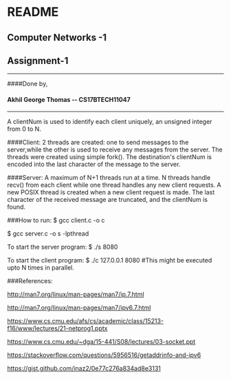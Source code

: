 # README
## Computer Networks -1 
## Assignment-1
---------------------

####Done by,
#### Akhil George Thomas  -- CS17BTECH11047

-------------------------------------
A clientNum is used to identify each client uniquely, an unsigned integer from 0 to N.

####Client:
2 threads are created: one to send messages to the server,while the other is used to receive any messages from the server.
The threads were created using simple fork().
The destination's clientNum is encoded into the last character of the message to the server. 


####Server:
A maximum of N+1 threads run at a time. N threads handle recv() from each client while one thread handles any new client requests. 
A new POSIX thread is created when a new client request is made.
The last character of the received message are truncated, and the clientNum is found.


###How to run:
$ gcc client.c -o c

$ gcc server.c -o s -lpthread

To start the server program:
$ ./s 8080

To start the client program:
$ ./c 127.0.0.1 8080   #This might be executed upto N times in parallel.

###References:

http://man7.org/linux/man-pages/man7/ip.7.html

http://man7.org/linux/man-pages/man7/ipv6.7.html

https://www.cs.cmu.edu/afs/cs/academic/class/15213-f16/www/lectures/21-netprog1.pptx

https://www.cs.cmu.edu/~dga/15-441/S08/lectures/03-socket.ppt

https://stackoverflow.com/questions/5956516/getaddrinfo-and-ipv6

https://gist.github.com/inaz2/0e77c276a834ad8e3131